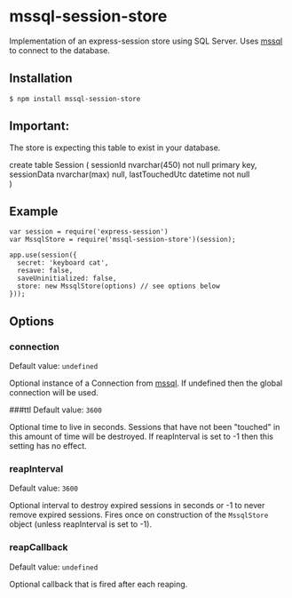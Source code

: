# mssql-session-store

Implementation of an express-session store using SQL Server.  Uses [mssql](https://github.com/patriksimek/node-mssql) to connect to the database.

## Installation

```
$ npm install mssql-session-store
```

## Important:
The store is expecting this table to exist in your database.

  create table Session
  (
    sessionId nvarchar(450) not null primary key,
    sessionData nvarchar(max) null,
    lastTouchedUtc datetime not null  
  )

## Example
    var session = require('express-session')
    var MssqlStore = require('mssql-session-store')(session);

    app.use(session({
      secret: 'keyboard cat',
      resave: false,
      saveUninitialized: false,
      store: new MssqlStore(options) // see options below
    }));

## Options
### connection
Default value: `undefined`

Optional instance of a Connection from [mssql](https://github.com/patriksimek/node-mssql).  If undefined then the global connection will be used.

###ttl
Default value: `3600`

Optional time to live in seconds.  Sessions that have not been "touched" in this amount of time will be destroyed.  If reapInterval is set to -1 then this setting has no effect.

### reapInterval
Default value: `3600`

Optional interval to destroy expired sessions in seconds or -1 to never remove expired sessions.  Fires once on construction of the `MssqlStore` object (unless reapInterval is set to -1).

### reapCallback
Default value: `undefined`

Optional callback that is fired after each reaping.